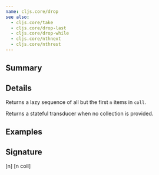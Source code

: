 ```yaml
---
name: cljs.core/drop
see also:
  - cljs.core/take
  - cljs.core/drop-last
  - cljs.core/drop-while
  - cljs.core/nthnext
  - cljs.core/nthrest
---
```


## Summary

## Details

Returns a lazy sequence of all but the first `n` items in `coll`.

Returns a stateful transducer when no collection is provided.

## Examples

## Signature
[n]
[n coll]
